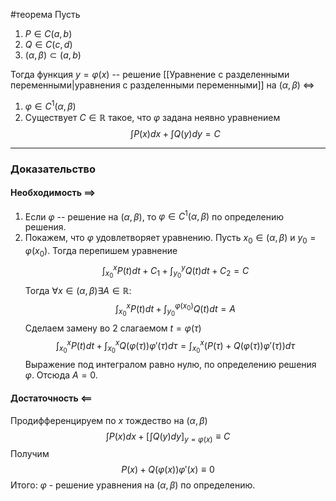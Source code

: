 #теорема 
Пусть
1. $P\in C(a,b)$
2. $Q\in C(c,d)$ 
3. $(\alpha,\beta)\subset (a,b)$

Тогда функция $y = \varphi(x)$ -- решение [[Уравнение с разделенными переменными|уравнения с разделенными переменными]] на $(\alpha, \beta)$ $\iff$ 
1. $\varphi\in C^1(\alpha, \beta)$
2. Существует $C\in \mathbb{R}$ такое, что $\varphi$ задана неявно уравнением
$$\int P(x)dx + \int Q(y)dy = C$$
---
### Доказательство 
#### Необходимость $\implies$
1. Если $\varphi$ -- решение на $(\alpha,\beta)$, то $\varphi\in C^1(\alpha,\beta)$ по определению решения. 
2. Покажем, что $\varphi$ удовлетворяет уравнению. Пусть $x_0\in(\alpha,\beta)$ и $y_0=\varphi(x_0)$. Тогда перепишем уравнение 
   $$\int_{x_0}^xP(t)dt + C_1 + \int_{y_0}^yQ(t)dt + C_2 = C$$
   Тогда $\forall x\in(\alpha,\beta)\exists A\in\mathbb{R}:$
   $$\int_{x_0}^xP(t)dt + \int_{y_0}^{\varphi(x_0)}Q(t)dt = A$$
   Сделаем замену во 2 слагаемом $t=\varphi(\tau)$
   $$ \int_{x_0}^xP(t)dt + \int_{x_0}^xQ(\varphi(\tau))\varphi'(\tau)d\tau = \int_{x_0}^x(P(\tau)+Q(\varphi(\tau))\varphi'(\tau))d\tau$$
   Выражение под интегралом равно нулю, по определению решения $\varphi$. Отсюда $A = 0$.
#### Достаточность $\impliedby$
Продифференцируем по $x$ тождество на $(\alpha,\beta)$ 
$$\int P(x)dx + \left[\int Q(y)dy \right]_{y=\varphi(x)}\equiv C$$
Получим
$$P(x) +Q(\varphi(x))\varphi'(x)\equiv0$$
Итого: $\varphi$ - решение уравнения на $(\alpha,\beta)$ по определению.